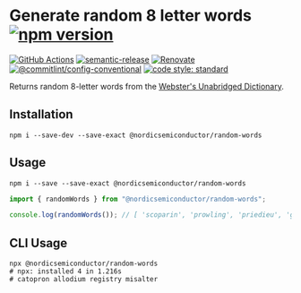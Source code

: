 # Generate random 8 letter words [![npm version](https://img.shields.io/npm/v/@nordicsemiconductor/random-words.svg)](https://www.npmjs.com/package/@nordicsemiconductor/random-words)

[![GitHub Actions](https://github.com/NordicSemiconductor/random-words-js/workflows/Test%20and%20Release/badge.svg)](https://github.com/NordicSemiconductor/random-words-js/actions)
[![semantic-release](https://img.shields.io/badge/%20%20%F0%9F%93%A6%F0%9F%9A%80-semantic--release-e10079.svg)](https://github.com/semantic-release/semantic-release)
[![Renovate](https://img.shields.io/badge/renovate-enabled-brightgreen.svg)](https://renovatebot.com)
[![@commitlint/config-conventional](https://img.shields.io/badge/%40commitlint-config--conventional-brightgreen)](https://github.com/conventional-changelog/commitlint/tree/master/@commitlint/config-conventional)
[![code style: standard](https://img.shields.io/badge/code_style-standard-brightgreen.svg)](https://github.com/standard/standard)

Returns random 8-letter words from the
[Webster's Unabridged Dictionary](http://www.gutenberg.org/ebooks/29765).

## Installation

    npm i --save-dev --save-exact @nordicsemiconductor/random-words

## Usage

    npm i --save --save-exact @nordicsemiconductor/random-words

```javascript
import { randomWords } from "@nordicsemiconductor/random-words";

console.log(randomWords()); // [ 'scoparin', 'prowling', 'priedieu', 'gantline' ]
```

## CLI Usage

    npx @nordicsemiconductor/random-words
    # npx: installed 4 in 1.216s
    # catopron allodium registry misalter

